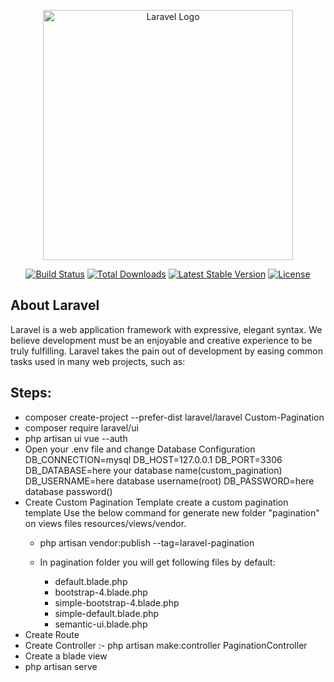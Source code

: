 <p align="center"><a href="https://laravel.com" target="_blank"><img src="https://raw.githubusercontent.com/laravel/art/master/logo-lockup/5%20SVG/2%20CMYK/1%20Full%20Color/laravel-logolockup-cmyk-red.svg" width="400" alt="Laravel Logo"></a></p>

<p align="center">
<a href="https://travis-ci.org/laravel/framework"><img src="https://travis-ci.org/laravel/framework.svg" alt="Build Status"></a>
<a href="https://packagist.org/packages/laravel/framework"><img src="https://img.shields.io/packagist/dt/laravel/framework" alt="Total Downloads"></a>
<a href="https://packagist.org/packages/laravel/framework"><img src="https://img.shields.io/packagist/v/laravel/framework" alt="Latest Stable Version"></a>
<a href="https://packagist.org/packages/laravel/framework"><img src="https://img.shields.io/packagist/l/laravel/framework" alt="License"></a>
</p>

## About Laravel

Laravel is a web application framework with expressive, elegant syntax. We believe development must be an enjoyable and creative experience to be truly fulfilling. Laravel takes the pain out of development by easing common tasks used in many web projects, such as:

## Steps:
- composer create-project --prefer-dist laravel/laravel Custom-Pagination
- composer require laravel/ui
- php artisan ui vue --auth
- Open your .env file and change Database Configuration
    DB_CONNECTION=mysql
    DB_HOST=127.0.0.1
    DB_PORT=3306
    DB_DATABASE=here your database name(custom_pagination)
    DB_USERNAME=here database username(root)
    DB_PASSWORD=here database password()
-  Create Custom Pagination Template
    create a custom pagination template Use the below command for generate new folder "pagination" on views 
    files resources/views/vendor.
    - php artisan vendor:publish --tag=laravel-pagination

    - In pagination folder you will get following files by default:
        - default.blade.php
        - bootstrap-4.blade.php
        - simple-bootstrap-4.blade.php
        - simple-default.blade.php
        - semantic-ui.blade.php
-  Create Route 
-  Create Controller :- php artisan make:controller PaginationController
-  Create a blade view
-  php artisan serve


	
